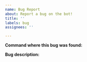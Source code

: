 ```yaml
---
name: Bug Report
about: Report a bug on the bot!
title: ''
labels: bug
assignees: ''

---
```


<!-- The command/event where the bug was found. -->
<!-- For example, the partner command. -->
**Command where this bug was found:**

<!-- Describe what is going wrong with the command, and how to fix it. -->
<!-- For example, the command sends the wrong information. -->
**Bug description:**

<!-- If any additional information is necessary, put it below -->
